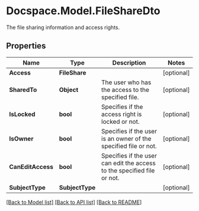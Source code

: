# Docspace.Model.FileShareDto
The file sharing information and access rights.

## Properties

Name | Type | Description | Notes
------------ | ------------- | ------------- | -------------
**Access** | **FileShare** |  | [optional] 
**SharedTo** | **Object** | The user who has the access to the specified file. | [optional] 
**IsLocked** | **bool** | Specifies if the access right is locked or not. | [optional] 
**IsOwner** | **bool** | Specifies if the user is an owner of the specified file or not. | [optional] 
**CanEditAccess** | **bool** | Specifies if the user can edit the access to the specified file or not. | [optional] 
**SubjectType** | **SubjectType** |  | [optional] 

[[Back to Model list]](../README.md#documentation-for-models) [[Back to API list]](../README.md#documentation-for-api-endpoints) [[Back to README]](../README.md)

